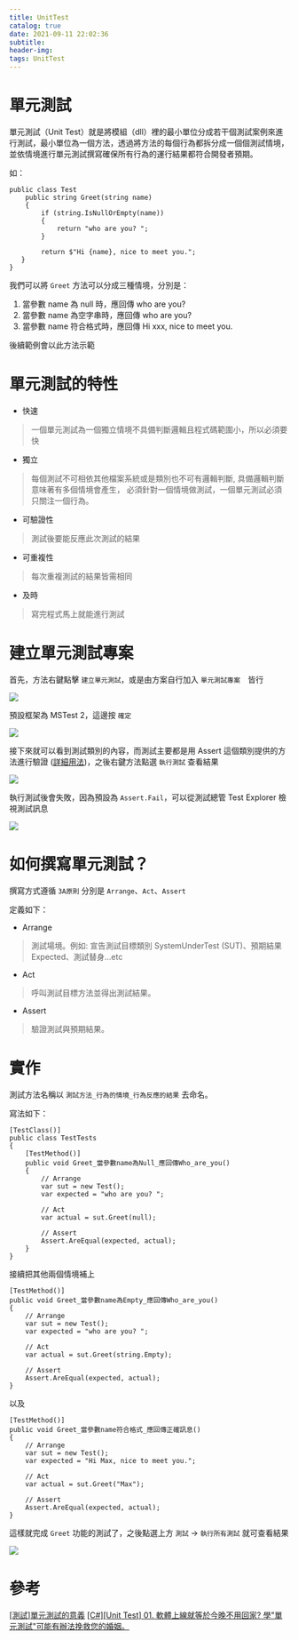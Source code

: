 ```yaml
---
title: UnitTest
catalog: true
date: 2021-09-11 22:02:36
subtitle:
header-img:
tags: UnitTest
---
```

# 單元測試
單元測試（Unit Test）就是將模組（dll）裡的最小單位分成若干個測試案例來進行測試，最小單位為一個方法，透過將方法的每個行為都拆分成一個個測試情境，並依情境進行單元測試撰寫確保所有行為的運行結果都符合開發者預期。

如：
```c#=
public class Test
    public string Greet(string name)
    {
        if (string.IsNullOrEmpty(name))
        {
            return "who are you? ";
        }
            
        return $"Hi {name}, nice to meet you.";
   }
}
```
我們可以將 `Greet` 方法可以分成三種情境，分別是：
1. 當參數 name 為 null 時，應回傳 who are you?
2. 當參數 name 為空字串時，應回傳 who are you?
3. 當參數 name 符合格式時，應回傳 Hi xxx, nice to meet you.

後續範例會以此方法示範

# 單元測試的特性

* 快速
> 一個單元測試為一個獨立情境不具備判斷邏輯且程式碼範圍小，所以必須要快

* 獨立
> 每個測試不可相依其他檔案系統或是類別也不可有邏輯判斷, 具備邏輯判斷意味著有多個情境會產生， 必須針對一個情境做測試，一個單元測試必須只關注一個行為。

* 可驗證性
> 測試後要能反應此次測試的結果

* 可重複性
> 每次重複測試的結果皆需相同

* 及時
> 寫完程式馬上就能進行測試

# 建立單元測試專案
首先，方法右鍵點擊 `建立單元測試`，或是由方案自行加入 `單元測試專案`　皆行

![](https://i.imgur.com/uRB1nPa.jpg)

預設框架為 MSTest 2，這邊按 `確定`

![](https://i.imgur.com/ereUtMP.png)

接下來就可以看到測試類別的內容，而測試主要都是用 Assert 這個類別提供的方法進行驗證 ([詳細用法](https://docs.microsoft.com/zh-tw/previous-versions/visualstudio/visual-studio-2010/ms245302(v=vs.100)?redirectedfrom=MSDN))，之後右鍵方法點選 `執行測試` 查看結果

![](https://i.imgur.com/nNNAfTt.jpg)

執行測試後會失敗，因為預設為 `Assert.Fail`，可以從測試總管 Test Explorer 檢視測試訊息

![](https://i.imgur.com/T8dzRr6.jpg)

# 如何撰寫單元測試？
撰寫方式遵循 `3A原則` 分別是 `Arrange`、`Act`、`Assert` 

定義如下：
* Arrange
> 測試場境。例如: 宣告測試目標類別 SystemUnderTest (SUT)、預期結果 Expected、測試替身...etc
* Act
> 呼叫測試目標方法並得出測試結果。
* Assert
> 驗證測試與預期結果。

# 實作

測試方法名稱以 `測試方法_行為的情境_行為反應的結果` 去命名。

寫法如下：
```c#=
[TestClass()]
public class TestTests
{
    [TestMethod()]
    public void Greet_當參數name為Null_應回傳Who_are_you()
    {
        // Arrange
        var sut = new Test();
        var expected = "who are you? ";

        // Act
        var actual = sut.Greet(null);

        // Assert
        Assert.AreEqual(expected, actual);
    }
}
```

接續把其他兩個情境補上

```c#=
[TestMethod()]
public void Greet_當參數name為Empty_應回傳Who_are_you()
{
    // Arrange
    var sut = new Test();
    var expected = "who are you? ";

    // Act
    var actual = sut.Greet(string.Empty);

    // Assert
    Assert.AreEqual(expected, actual);
}
```
以及
```c#=
[TestMethod()]
public void Greet_當參數name符合格式_應回傳正確訊息()
{
    // Arrange
    var sut = new Test();
    var expected = "Hi Max, nice to meet you.";

    // Act
    var actual = sut.Greet("Max");

    // Assert
    Assert.AreEqual(expected, actual);
}
```

這樣就完成 `Greet` 功能的測試了，之後點選上方 `測試` -> `執行所有測試` 就可查看結果

![](https://i.imgur.com/IkrNSFw.png)

# 參考
[[測試]單元測試的意義](https://dotblogs.com.tw/hatelove/2011/12/18/meaning-of-unit-test)
[[C#][Unit Test] 01. 軟體上線就等於今晚不用回家? 學"單元測試"可能有辦法挽救您的婚姻。](https://progressbar.tw/posts/11)